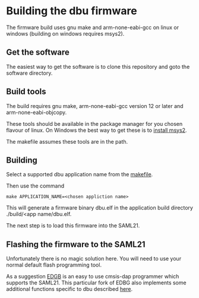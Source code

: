 # Building the dbu firmware

The firmware build uses gnu make and arm-none-eabi-gcc on linux or windows (building on windows requires msys2).

## Get the software

The easiest way to get the software is to clone this repository and goto the software directory.

## Build tools

The build requires gnu make, arm-none-eabi-gcc version 12 or later and arm-none-eabi-objcopy.

These tools should be available in the package manager for you chosen flavour of linux.  On Windows the best way to get these is to [install msys2](https://www.msys2.org/).

The makefile assumes these tools are in the path.

## Building

Select a supported dbu application name from the [makefile](https://github.com/brucebiotech/dbu/blob/main/software/platform/saml21/build/makefile).

Then use the command

```
make APPLICATION_NAME=<chosen appliction name>
```

This will generate a firmware binary dbu.elf in the application build directory ./build/<app name/dbu.elf.

The next step is to load this firmware into the SAML21.

## Flashing the firmware to the SAML21

Unfortunately there is no magic solution here.  You will need to use your normal default flash programming tool.

As a suggestion [EDGB](https://github.com/brucebiotech/edbg) is an easy to use cmsis-dap programmer which supports the SAML21.  This particular fork of EDBG also implements some additional functions specific to dbu described [here](https://github.com/brucebiotech/dbu/blob/main/docs/README.md).






